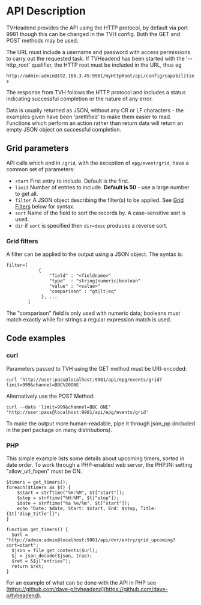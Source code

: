 # API Description
TVHeadend provides the API using the HTTP protocol, by default via port 9981 though this can be changed in the TVH config. Both the GET and POST methods may be used.

The URL must include a username and password with access permissions to carry out the requested task. If TVHeadend has been started with the '--http_root' qualifier, the HTTP root must be included in the URL, thus eg

`http://admin:admin@192.168.3.45:9981/myHttpRoot/api/config/capabilities`

The response from TVH follows the HTTP protocol and includes a status indicating successful completion or the nature of any error.

Data is usually returned as JSON, without any CR or LF characters - the examples given have been 'prettified' to make them easier to read. Functions which perform an action rather than return data will return an empty JSON object on successful completion.

## Grid parameters
API calls which end in `/grid`, with the exception of `epg/event/grid`, have a common set of parameters:
- `start` First entry to include. Default is the first.
- `limit` Number of entries to include. **Default is 50** - use a large number to get all.
- `filter` A JSON object describing the filter(s) to be applied. See [Grid Filters](Description.md#grid-filters) below for syntax.
- `sort` Name of the field to sort the records by. A case-sensitive sort is used.
- `dir` if `sort` is specified then `dir=desc` produces a reverse sort.
### Grid filters
A filter can be applied to the output using a JSON object. The syntax is:
```
filter=[
            {
                "field" : "<fieldname>"
                "type"  : "string|numeric|boolean"
                "value" : "<value>"
                "comparison" : "gt|lt|eq"
             }, ...
        ]
```
The "comparison" field is only used with numeric data; booleans must match exactly while for strings a regular expression match is used.
## Code examples
### curl
Parameters passed to TVH using the GET method must be URI-encoded:

`curl 'http://user:pass@localhost:9981/api/epg/events/grid?limit=999&channel=BBC%20ONE'`

Alternatively use the POST Method:

`curl --data 'limit=999&channel=BBC ONE' 'http://user:pass@localhost:9981/api/epg/events/grid'`

To make the output more human-readable, pipe it through json_pp (included in the perl package on many distributions).
### PHP
This simple example lists some details about upcoming timers, sorted in date order. To work through a PHP-enabled web server, the PHP.INI setting "allow_url_fopen" must be ON.
```
$timers = get_timers();
foreach($timers as $t) {
    $start = strftime("%H:%M", $t["start"]);
    $stop = strftime("%H:%M", $t["stop"]);
    $date = strftime("%a %e/%m", $t["start"]);
    echo "Date: $date, Start: $start, End: $stop, Title: {$t['disp_title']}";
}

function get_timers() {
  $url = "http://admin:admin@localhost:9981/api/dvr/entry/grid_upcoming?sort=start";
  $json = file_get_contents($url);
  $j = json_decode($json, true);
  $ret = &$j["entries"];
  return $ret;
}
```
For an example of what can be done with the API in PHP see [https://github.com/dave-p/tvheadend](https://github.com/dave-p/tvheadend).
